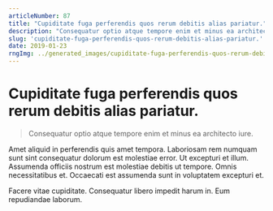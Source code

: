 ```yaml
---
articleNumber: 87
title: "Cupiditate fuga perferendis quos rerum debitis alias pariatur."
description: "Consequatur optio atque tempore enim et minus ea architecto iure."
slug: 'cupiditate-fuga-perferendis-quos-rerum-debitis-alias-pariatur.'
date: 2019-01-23
rngImg: ../generated_images/cupiditate-fuga-perferendis-quos-rerum-debitis-alias-pariatur..jpg
---
```


# Cupiditate fuga perferendis quos rerum debitis alias pariatur.

> Consequatur optio atque tempore enim et minus ea architecto iure.

Amet aliquid in perferendis quis amet tempora. Laboriosam rem numquam sunt sint consequatur dolorum est molestiae error. Ut excepturi et illum. Assumenda officiis nostrum est molestiae debitis ut tempore. Omnis necessitatibus et. Occaecati est assumenda sunt in voluptatem excepturi et.
 Facere vitae cupiditate. Consequatur libero impedit harum in. Eum repudiandae laborum.
